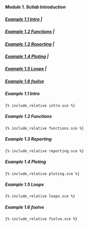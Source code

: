 ##### Module 1. Scilab Introduction

##### [Example 1.1 Intro](#example-11-intro) | 
##### [Example 1.2 Functions](#example-12-functions) | 
##### [Example 1.3 Reporting](#example-13-reporting) | 
##### [Example 1.4 Ploting](#example-14-ploting) | 
##### [Example 1.5 Loops](#example-15-loops) | 
##### [Example 1.6 fsolve](#example-16-fsolve)



##### Example 1.1 Intro

```config
{% include_relative intro.sce %}
```

##### Example 1.2 Functions

```config
{% include_relative functions.sce %}
```

##### Example 1.3 Reporting

```config
{% include_relative reporting.sce %}
```

##### Example 1.4 Ploting

```config
{% include_relative ploting.sce %}
```

##### Example 1.5 Loops

```config
{% include_relative loops.sce %}
```


##### Example 1.6 fsolve

```config
{% include_relative fsolve.sce %}
```

